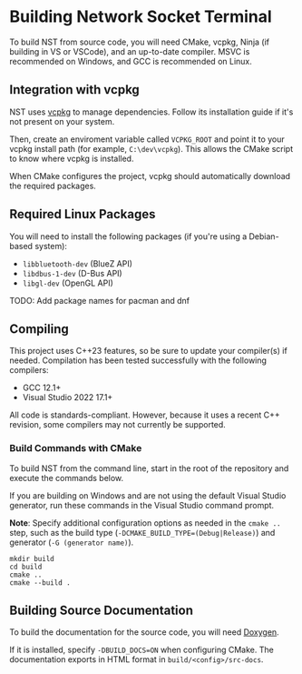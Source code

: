# Building Network Socket Terminal

To build NST from source code, you will need CMake, vcpkg, Ninja (if building in VS or VSCode), and an up-to-date compiler. MSVC is recommended on Windows, and GCC is recommended on Linux.

## Integration with vcpkg

NST uses [vcpkg](https://github.com/microsoft/vcpkg) to manage dependencies. Follow its installation guide if it's not present on your system.

Then, create an enviroment variable called `VCPKG_ROOT` and point it to your vcpkg install path (for example, `C:\dev\vcpkg`). This allows the CMake script to know where vcpkg is installed.

When CMake configures the project, vcpkg should automatically download the required packages.

## Required Linux Packages

You will need to install the following packages (if you're using a Debian-based system):

- `libbluetooth-dev` (BlueZ API)
- `libdbus-1-dev` (D-Bus API)
- `libgl-dev` (OpenGL API)

TODO: Add package names for pacman and dnf

## Compiling

This project uses C++23 features, so be sure to update your compiler(s) if needed. Compilation has been tested successfully with the following compilers:

- GCC 12.1+
- Visual Studio 2022 17.1+

All code is standards-compliant. However, because it uses a recent C++ revision, some compilers may not currently be supported.

### Build Commands with CMake

To build NST from the command line, start in the root of the repository and execute the commands below.

If you are building on Windows and are not using the default Visual Studio generator, run these commands in the Visual Studio command prompt.

**Note**: Specify additional configuration options as needed in the `cmake ..` step, such as the build type (`-DCMAKE_BUILD_TYPE=(Debug|Release)`) and generator (`-G (generator name)`).

```shell
mkdir build
cd build
cmake ..
cmake --build .
```

## Building Source Documentation

To build the documentation for the source code, you will need [Doxygen](https://www.doxygen.nl).

If it is installed, specify `-DBUILD_DOCS=ON` when configuring CMake. The documentation exports in HTML format in `build/<config>/src-docs`.
